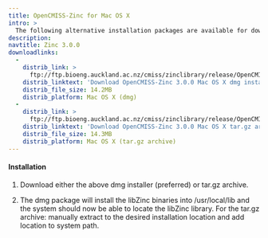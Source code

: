 ```yaml
---
title: OpenCMISS-Zinc for Mac OS X
intro: >
  The following alternative installation packages are available for download:
description:
navtitle: Zinc 3.0.0
downloadlinks:
  -
    distrib_link: >
      ftp://ftp.bioeng.auckland.ac.nz/cmiss/zinclibrary/release/OpenCMISS-Zinc-3.0.0-universal-Mac-OS-X-10.6.8.dmg
    distrib_linktext: 'Download OpenCMISS-Zinc 3.0.0 Mac OS X dmg installer'
    distrib_file_size: 14.2MB
    distrib_platform: Mac OS X (dmg)
  -
    distrib_link: >
      ftp://ftp.bioeng.auckland.ac.nz/cmiss/zinclibrary/release/OpenCMISS-Zinc-3.0.0-universal-Mac-OS-X-10.6.8.tar.gz
    distrib_linktext: 'Download OpenCMISS-Zinc 3.0.0 Mac OS X tar.gz archive'
    distrib_file_size: 14.3MB
    distrib_platform: Mac OS X (tar.gz archive)
---
```


#### Installation

1. Download either the above dmg installer (preferred) or tar.gz archive.

2. The dmg package will install the libZinc binaries into /usr/local/lib and the system should now be able to locate the libZinc library. For the tar.gz archive: manually extract to the desired installation location and add location to system path.
